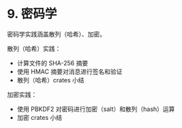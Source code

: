 # 9. 密码学

密码学实践涵盖散列（哈希）、加密。

散列（哈希）实践：
- 计算文件的 SHA-256 摘要
- 使用 HMAC 摘要对消息进行签名和验证
- 散列（哈希）crates 小结

加密实践：
- 使用 PBKDF2 对密码进行加密（salt）和散列（hash）运算
- 加密 crates 小结
